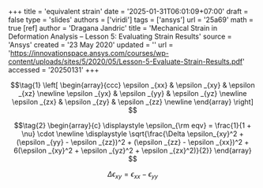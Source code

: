+++
title = 'equivalent strain'
date = '2025-01-31T06:01:09+07:00'
draft = false
type = 'slides'
authors = ['viridi']
tags = ['ansys']
url = '25a69'
math = true
[ref]
author = 'Dragana Jandric'
title = 'Mechanical Strain in Deformation Analysis – Lesson 5: Evaluating Strain Results'
source = 'Ansys'
created = '23 May 2020'
updated = ''
url = 'https://innovationspace.ansys.com/courses/wp-content/uploads/sites/5/2020/05/Lesson-5-Evaluate-Strain-Results.pdf'
accessed = '20250131'
+++

$$\tag{1}
\left[
\begin{array}{ccc}
\epsilon _{xx} & \epsilon _{xy} & \epsilon _{xz} \newline
\epsilon _{yx} & \epsilon _{yy} & \epsilon _{yz} \newline
\epsilon _{zx} & \epsilon _{zy} & \epsilon _{zz} \newline
\end{array}
\right]
$$

$$\tag{2}
\begin{array}{c}
\displaystyle \epsilon_{\rm eqv} = \frac{1}{1 + \nu} \cdot \newline \displaystyle \sqrt{\frac{\Delta \epsilon_{xy}^2 + (\epsilon _{yy} - \epsilon _{zz})^2 + (\epsilon _{zz} - \epsilon _{xx})^2 + 6(\epsilon _{xy}^2 + \epsilon _{yz}^2 + \epsilon _{zx}^2)}{2}}
\end{array}
$$

$$\tag{3}
\Delta \epsilon_{xy} = \epsilon _{xx} - \epsilon _{yy}
$$